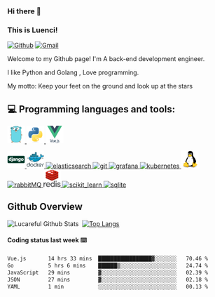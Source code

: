 ### Hi there 👋 
### This is Luenci!

[![Github](https://img.shields.io/badge/-Github-000?style=flat&logo=Github&logoColor=white)](https://github.com/Lucareful)
[![Gmail](https://img.shields.io/badge/-Gmail-c14438?style=flat&logo=Gmail&logoColor=white)](mailto:lucarful@gmail.com)

Welcome to my Github page! I'm A back-end development engineer.

I like Python and Golang , Love programming.

My motto: Keep your feet on the ground and look up at the stars


## :computer: Programming languages and tools: 

<a href="https://golang.org" target="_blank"> <img src="https://raw.githubusercontent.com/devicons/devicon/master/icons/go/go-original.svg" alt="go" width="40" height="40"/> </a>
<a href="https://www.python.org" target="_blank"> <img src="https://raw.githubusercontent.com/devicons/devicon/master/icons/python/python-original.svg" alt="python" width="40" height="40"/> </a>
<a href="https://vuejs.org/" target="_blank"> <img src="https://raw.githubusercontent.com/devicons/devicon/master/icons/vuejs/vuejs-original-wordmark.svg" alt="vuejs" width="40" height="40"/> </a> </p>
<p align="left"> <a href="https://www.djangoproject.com/" target="_blank"> <img src="https://raw.githubusercontent.com/devicons/devicon/master/icons/django/django-original.svg" alt="django" width="40" height="40"/> </a>
<a href="https://www.docker.com/" target="_blank"> <img src="https://raw.githubusercontent.com/devicons/devicon/master/icons/docker/docker-original-wordmark.svg" alt="docker" width="40" height="40"/> </a> 
<a href="https://www.elastic.co" target="_blank"> <img src="https://www.vectorlogo.zone/logos/elastic/elastic-icon.svg" alt="elasticsearch" width="40" height="40"/> </a> 
<a href="https://git-scm.com/" target="_blank"> <img src="https://www.vectorlogo.zone/logos/git-scm/git-scm-icon.svg" alt="git" width="40" height="40"/> </a> 
	 <a href="https://grafana.com" target="_blank"> <img src="https://www.vectorlogo.zone/logos/grafana/grafana-icon.svg" alt="grafana" width="40" height="40"/> 
	</a> <a href="https://kubernetes.io" target="_blank"> <img src="https://www.vectorlogo.zone/logos/kubernetes/kubernetes-icon.svg" alt="kubernetes" width="40" height="40"/> </a> 
	<a href="https://www.linux.org/" target="_blank"> <img src="https://raw.githubusercontent.com/devicons/devicon/master/icons/linux/linux-original.svg" alt="linux" width="40" height="40"/> </a>
	<a href="https://www.rabbitmq.com" target="_blank"> <img src="https://www.vectorlogo.zone/logos/rabbitmq/rabbitmq-icon.svg" alt="rabbitMQ" width="40" height="40"/> </a> <a href="https://redis.io" target="_blank"> <img src="https://raw.githubusercontent.com/devicons/devicon/master/icons/redis/redis-original-wordmark.svg" alt="redis" width="40" height="40"/> </a> 
	<a href="https://scikit-learn.org/" target="_blank"> <img src="https://upload.wikimedia.org/wikipedia/commons/0/05/Scikit_learn_logo_small.svg" alt="scikit_learn" width="40" height="40"/> </a> 
	<a href="https://www.sqlite.org/" target="_blank"> <img src="https://www.vectorlogo.zone/logos/sqlite/sqlite-icon.svg" alt="sqlite" width="40" height="40"/> </a> 


## Github Overview

<img align="left" alt="Lucareful Github Stats" src="https://github-readme-stats.vercel.app/api?username=Lucareful&show_icons=true" />    &nbsp;
[![Top Langs](https://github-readme-stats.vercel.app/api/top-langs/?username=Lucareful&&hide=css,html)](https://github.com/Lucareful) 

#### Coding status last week ⌨️

<!--START_SECTION:waka-->
```text
Vue.js       14 hrs 33 mins  █████████████████▓░░░░░░░   70.46 % 
Go           5 hrs 6 mins    ██████▒░░░░░░░░░░░░░░░░░░   24.74 % 
JavaScript   29 mins         ▓░░░░░░░░░░░░░░░░░░░░░░░░   02.39 % 
JSON         27 mins         ▓░░░░░░░░░░░░░░░░░░░░░░░░   02.18 % 
YAML         1 min           ░░░░░░░░░░░░░░░░░░░░░░░░░   00.13 % 
```
<!--END_SECTION:waka-->
